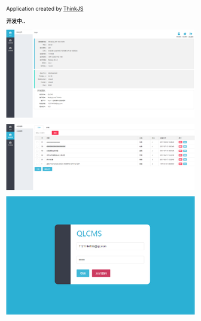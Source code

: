 
Application created by [ThinkJS](http://www.thinkjs.org)
 
 
 **开发中..**
 
![](/--截图--/QQ截图20170817214134.png) 

![](/--截图--/QQ截图20170817214206.png) 

![](/--截图--/QQ截图20170817214222.png) 